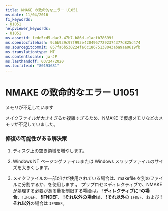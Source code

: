 ```yaml
---
title: NMAKE の致命的なエラー U1051
ms.date: 11/04/2016
f1_keywords:
- U1051
helpviewer_keywords:
- U1051
ms.assetid: fede5cd5-dac3-47b7-b86d-e1acfb78699f
ms.openlocfilehash: 9c6b939c97f993e42049677292374377d825d474
ms.sourcegitcommit: 857fa6b530224fa6c18675138043aba9aa0619fb
ms.translationtype: MT
ms.contentlocale: ja-JP
ms.lasthandoff: 03/24/2020
ms.locfileid: "80193681"
---
```

# <a name="nmake-fatal-error-u1051"></a>NMAKE の致命的なエラー U1051

メモリが不足しています

メイクファイルが大きすぎるか複雑すぎるため、NMAKE で仮想メモリなどのメモリが不足していました。

### <a name="to-fix-by-using-the-following-possible-solutions"></a>修復の可能性がある解決策

1. ディスク上の空き領域を増やします。

1. Windows NT ページングファイルまたは Windows スワップファイルのサイズを大きくします。

1. メイクファイルの一部だけが使用されている場合は、makefile を別のファイルに分割するか、を使用します **。** プリプロセスディレクティブで、NMAKE が処理する必要がある量を制限する場合は。 **!ディレクティブに** **!の場合**、`!IFDEF`、 **!IFNDEF**、 **!それ以外の場合は**、 **!それ以外**の `IFDEF`、および **!それ以外**の場合は `IFNDEF`。
